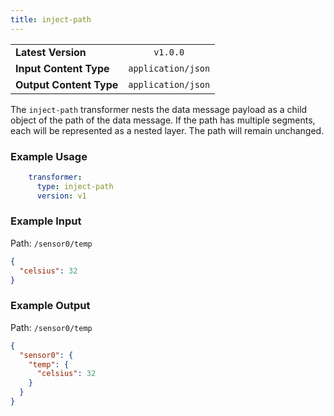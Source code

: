 ```yaml
---
title: inject-path
---
```


|   |   |
|---|:---:|
|__Latest Version__| `v1.0.0` |
|__Input Content Type__| `application/json` |
|__Output Content Type__| `application/json` |

The `inject-path` transformer nests the data message payload as a child object
of the path of the data message. If the path has multiple segments, each will be
represented as a nested layer. The path will remain unchanged.

### Example Usage

```yaml
    transformer:
      type: inject-path
      version: v1
```

### Example Input

Path: `/sensor0/temp`

```json
{
  "celsius": 32
}
```

### Example Output

Path: `/sensor0/temp`

```json
{
  "sensor0": {
    "temp": {
      "celsius": 32
    }
  }
}
```
